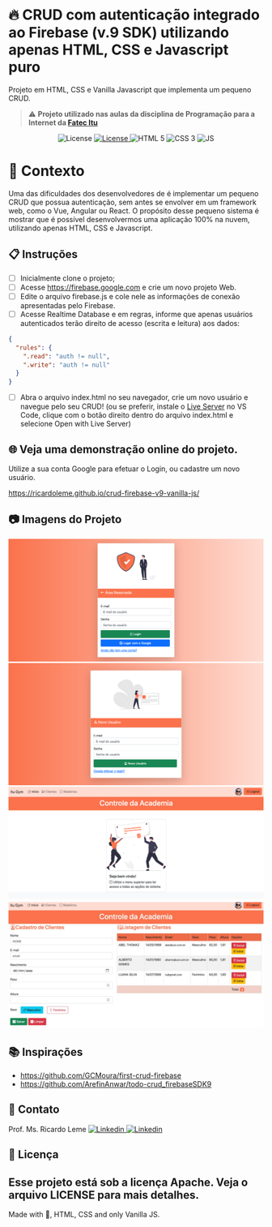 # 🔥 CRUD com autenticação integrado ao Firebase (v.9 SDK) utilizando apenas HTML, CSS e Javascript puro

Projeto em HTML, CSS e Vanilla Javascript que implementa um pequeno CRUD.

> ⚠️ **Projeto utilizado nas aulas da disciplina de Programação para a Internet da [Fatec Itu](fatecitu.edu.br)**

<p align="center">
  <img alt="License" src="https://img.shields.io/static/v1?label=license&message=Apache&color=FB724C&labelColor=FFFFFF">
<a href="https://fatecitu.edu.br" target="_blank">
  <img alt="License" src="https://img.shields.io/static/v1?label=Powered+by&message=Fatec+Itu&color=FB724C&labelColor=FFFFFF">
  </a>

  <img alt="HTML 5" src="https://img.shields.io/badge/HTML-239120?style=for-the-badge&logo=html5&logoColor=white">

  <img alt="CSS 3" src="https://img.shields.io/badge/CSS-239120?&style=for-the-badge&logo=css3&logoColor=white"> 

  <img alt="JS" src="https://img.shields.io/badge/JavaScript-F7DF1E?style=for-the-badge&logo=javascript&logoColor=black"> 



</p>

# 🧠 Contexto

Uma das dificuldades dos desenvolvedores de é implementar um pequeno CRUD que possua autenticação, sem antes se envolver em um framework web, como o Vue, Angular ou React.
O propósito desse pequeno sistema é mostrar que é possível desenvolvermos uma aplicação 100% na nuvem, utilizando apenas HTML, CSS e Javascript.
## 📋 Instruções

- [ ] Inicialmente clone o projeto; 
- [ ] Acesse https://firebase.google.com e crie um novo projeto Web.
- [ ] Edite o arquivo firebase.js e cole nele as informações de conexão apresentadas pelo Firebase.
- [ ] Acesse Realtime Database e em regras, informe que apenas usuários autenticados terão direito de acesso (escrita e leitura) aos dados:
```json
{
  "rules": {
    ".read": "auth != null",
    ".write": "auth != null"
  }
}
```

- [ ] Abra o arquivo index.html no seu navegador, crie um novo usuário e navegue pelo seu CRUD! (ou se preferir, instale o [Live Server](https://marketplace.visualstudio.com/items?itemName=ritwickdey.LiveServer) no VS Code, clique com o botão direito dentro do arquivo index.html e selecione Open with Live Server)

## 🌐 Veja uma demonstração online do projeto. 
Utilize a sua conta Google para efetuar o Login, ou cadastre um novo usuário.

https://ricardoleme.github.io/crud-firebase-v9-vanilla-js/

## 📷 Imagens do Projeto
![Login](images/login.png "Login com Usuário e Senha ou Login via Google")
![Novo Usuário](images/novousuario.png "UI do Cadastro de um novo usuário (integrado ao Firebase v.9)")
![Menu Inicial](images/menuinicial.png "UI do Menu Inicial")
![Cadastro de Clientes](images/clientes.jpg "UI do Cadastro de Clientes (integrado ao Firebase v.9)")

## 📚 Inspirações
- https://github.com/GCMoura/first-crud-firebase
- https://github.com/ArefinAnwar/todo-crud_firebaseSDK9

## 💬 Contato
Prof. Ms. Ricardo Leme
<a href="https://www.linkedin.com/in/ricardo-leme/" target="_blank">
  <img alt="Linkedin" src="https://img.shields.io/badge/LinkedIn-0077B5?style=for-the-badge&logo=linkedin&logoColor=white">
</a>
<a href="mailto:ricardo.leme@fatec.sp.gov.br" target="_blank">
  <img alt="Linkedin" src="https://img.shields.io/badge/Microsoft_Outlook-0078D4?style=for-the-badge&logo=microsoft-outlook&logoColor=white">
</a>

## 📝 Licença
Esse projeto está sob a licença Apache. Veja o arquivo LICENSE para mais detalhes.
---
Made with 💜, HTML, CSS and only Vanilla JS. 